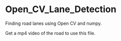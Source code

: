 # Open_CV_Lane_Detection
Finding road lanes using Open CV and numpy.

Get a mp4 video of the road to use this file.
